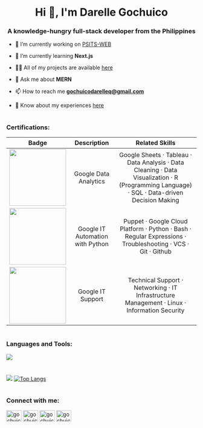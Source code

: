 <h1 align="center">Hi 👋, I'm Darelle Gochuico</h1>
<h3 align="center">A knowledge-hungry full-stack developer from the Philippines</h3>

- 🔭 I’m currently working on [PSITS-WEB](https://github.com/PSITS-UC-MAIN/PSITS-WEB)

- 🌱 I’m currently learning **Next.js**

- 👨‍💻 All of my projects are available [here](https://gochuicod.github.io/pages/gallery.html)

- 💬 Ask me about **MERN**

- 📫 How to reach me **gochuicodarelleq@gmail.com**

- 📄 Know about my experiences [here](https://drive.google.com/file/d/1nU1a2pgAlr7f22wL5Hsilv6QBmwOfAOu/view?usp=sharing)

#

<h3 align="left">Certifications:</h3>

<table>
  <thead>
    <tr>
      <th>Badge</th>
      <th>Description</th>
      <th>Related Skills</th>
    </tr>
  </thead>
  <tbody>
    <tr>
      <td align="center">
        <a href="https://www.credly.com/badges/104a2c8d-13fd-410b-b872-6710db217b8a/public_url" target="_blank">
          <img src="https://images.credly.com/size/340x340/images/d41de2b7-cbc2-47ec-bcf1-ebecbe83872f/GCC_badge_DA_1000x1000.png" width=150/>
        </a>
      </td>
      <td align="center">Google Data Analytics</td>
      <td align="center">Google Sheets · Tableau · Data Analysis · Data Cleaning · Data Visualization · R (Programming Language) · SQL · Data-driven Decision Making</td>
    </tr>
    <tr>
      <td align="center">
        <a href="https://www.credly.com/badges/aa9ea310-ea73-4c82-a090-4d0e009e6cb1/public_url" target="_blank">
          <img src="https://images.credly.com/size/340x340/images/efbdc0d6-b46e-4e3c-8cf8-2314d8a5b971/GCC_badge_python_1000x1000.png" width=150/>
        </a>
      </td>
      <td align="center">Google IT Automation with Python</td>
      <td align="center">Puppet · Google Cloud Platform · Python · Bash · Regular Expressions · Troubleshooting · VCS · Git · Github</td>
    </tr>
    <tr>
      <td align="center">
        <a href="https://www.credly.com/badges/f4361e30-a2f9-402d-a005-5e9f515c9854/public_url" target="_blank">
          <img src="https://images.credly.com/size/340x340/images/fb97a12f-c0f1-4f37-9b7d-4a830199fe84/GCC_badge_IT_Support_1000x1000.png" width=150/>
        </a>
      </td>
      <td align="center">Google IT Support</td>
      <td align="center">Technical Support · Networking · IT Infrastructure Management · Linux · Information Security</td>
    </tr>
  </tbody>
</table>

#

<h3 align="left">Languages and Tools:</h3>

[![](https://skillicons.dev/icons?i=html,css,js,ts,mongodb,express,react,nodejs,php,python,flask,mysql,git,bootstrap,tailwind,c,java,jquery,bash,linux,figma,vim,vscode)](https://skillicons.dev)

#

![](https://github-readme-stats.vercel.app/api?username=gochuicod&show_icons=true&theme=transparent&hide_title=true)
[![Top Langs](https://github-readme-stats.vercel.app/api/top-langs/?username=anuraghazra&layout=compact)](https://github.com/anuraghazra/github-readme-stats)

#

<h3 align="left">Connect with me:</h3>
<p align="left">
<a href="https://twitter.com/gochuicod" target="blank"><img align="center" src="https://raw.githubusercontent.com/rahuldkjain/github-profile-readme-generator/master/src/images/icons/Social/twitter.svg" alt="gochuicod" height="30" width="40" /></a>
<a href="https://linkedin.com/in/gochuicod" target="blank"><img align="center" src="https://raw.githubusercontent.com/rahuldkjain/github-profile-readme-generator/master/src/images/icons/Social/linked-in-alt.svg" alt="gochuicod" height="30" width="40" /></a>
<a href="https://fb.com/gochuicodd" target="blank"><img align="center" src="https://raw.githubusercontent.com/rahuldkjain/github-profile-readme-generator/master/src/images/icons/Social/facebook.svg" alt="gochuicodd" height="30" width="40" /></a>
<a href="https://instagram.com/gochuicod" target="blank"><img align="center" src="https://raw.githubusercontent.com/rahuldkjain/github-profile-readme-generator/master/src/images/icons/Social/instagram.svg" alt="gochuicod" height="30" width="40" /></a>
</p>

